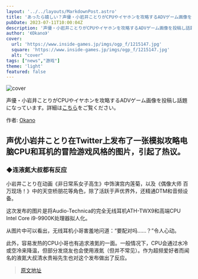 ```yaml
---
layout: '../../layouts/MarkdownPost.astro'
title: 'あったら嬉しい？声優・小岩井ことりがCPUやイヤホンを攻略するADVゲーム画像を投稿し話題'
pubDate: 2023-07-11T10:00:04Z
description: '声優・小岩井ことりがCPUやイヤホンを攻略するADVゲーム画像を投稿し話題になっています。'
author: '《Okano》'
cover:
  url: 'https://www.inside-games.jp/imgs/ogp_f/1215147.jpg'
  square: 'https://www.inside-games.jp/imgs/ogp_f/1215147.jpg'
  alt: "cover"
tags: ["news","游戏"]
theme: 'light'
featured: false
---
```


![cover](https://www.inside-games.jp/imgs/ogp_f/1215147.jpg)

声優・小岩井ことりがCPUやイヤホンを攻略するADVゲーム画像を投稿し話題になっています。詳細は[こちら](https://www.inside-games.jp/article/2023/07/11/147144.html)をご覧ください。

作者: [Okano](/author/10272/recent/Okano)

## 声优小岩井ことり在Twitter上发布了一张模拟攻略电脑CPU和耳机的冒险游戏风格的图片，引起了热议。

### ◆连液氮大叔都有反应

小岩井ことり在动画《非日常系女子高生》中饰演宫内莲菊，以及《偶像大师 百万现场！》中的天空桥朋花等角色，除了活跃于声优界外，还精通DTM和音频设备。

这次发布的图片是将Audio-Technica的完全无线耳机ATH-TWX9和高端CPU Intel Core i9-9900K处理器拟人化。

从图片中可以看出，无线耳机小哥害羞地问道：“要配对吗……？”令人心动。

此外，容易发热的CPU小哥也有追求液氮的一面。一般情况下，CPU会通过水冷或空冷来降温，但部分发烧友也会使用液氮（但并不常见）。作为超频爱好者而闻名的液氮大叔清水贵裕先生也对这个发布做出了反应。

>[原文地址](https://www.inside-games.jp/article/2023/07/11/147144.html)  